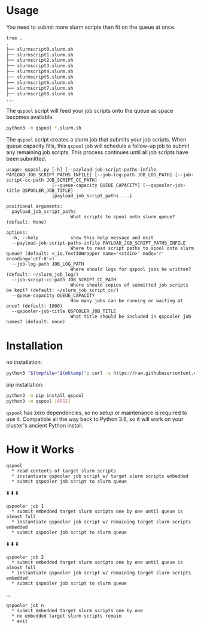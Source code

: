 # Usage

You need to submit more slurm scripts than fit on the queue at once.
```bash
tree .
.
├── slurmscript0.slurm.sh
├── slurmscript1.slurm.sh
├── slurmscript2.slurm.sh
├── slurmscript3.slurm.sh
├── slurmscript4.slurm.sh
├── slurmscript5.slurm.sh
├── slurmscript6.slurm.sh
├── slurmscript7.slurm.sh
├── slurmscript8.slurm.sh
...
```

The `qspool` script will feed your job scripts onto the queue as space becomes available.
```bash
python3 -m qspool *.slurm.sh
```

The `qspool` script creates a slurm job that submits your job scripts.
When queue capacity fills, this `qspool` job will schedule a follow-up job to submit any remaining job scripts.
This process continues until all job scripts have been submitted.

```
usage: qspool.py [-h] [--payload-job-script-paths-infile PAYLOAD_JOB_SCRIPT_PATHS_INFILE] [--job-log-path JOB_LOG_PATH] [--job-script-cc-path JOB_SCRIPT_CC_PATH]
                 [--queue-capacity QUEUE_CAPACITY] [--qspooler-job-title QSPOOLER_JOB_TITLE]
                 [payload_job_script_paths ...]

positional arguments:
  payload_job_script_paths
                        What scripts to spool onto slurm queue? (default: None)

options:
  -h, --help            show this help message and exit
  --payload-job-script-paths-infile PAYLOAD_JOB_SCRIPT_PATHS_INFILE
                        Where to read script paths to spool onto slurm queue? (default: <_io.TextIOWrapper name='<stdin>' mode='r' encoding='utf-8'>)
  --job-log-path JOB_LOG_PATH
                        Where should logs for qspool jobs be written? (default: ~/slurm_job_log/)
  --job-script-cc-path JOB_SCRIPT_CC_PATH
                        Where should copies of submitted job scripts be kept? (default: ~/slurm_job_script_cc/)
  --queue-capacity QUEUE_CAPACITY
                        How many jobs can be running or waiting at once? (default: 1000)
  --qspooler-job-title QSPOOLER_JOB_TITLE
                        What title should be included in qspooler job names? (default: none)
```

# Installation

no installation:
```bash
python3 "$(tmpfile="$(mktemp)"; curl -s https://raw.githubusercontent.com/mmore500/qspool/v0.3.2/qspool.py > "${tmpfile}"; echo "${tmpfile}")" [ARGS]
```

pip installation:
```bash
python3 -m pip install qspool
python3 -m qspool [ARGS]
```

`qspool` has zero dependencies, so no setup or maintenance is required to use it.
Compatible all the way back to Python 3.6, so it will work on your cluster's ancient Python install.

# How it Works

```
qspool
  * read contents of target slurm scripts
  * instantiate qspooler job script w/ target slurm scripts embedded
  * submit qspooler job script to slurm queue
```

⬇️ ⬇️ ⬇️

```
qspooler job 1
  * submit embedded target slurm scripts one by one until queue is almost full
  * instantiate qspooler job script w/ remaining target slurm scripts embedded
  * submit qspooler job script to slurm queue
```

⬇️ ⬇️ ⬇️

```
qspooler job 2
  * submit embedded target slurm scripts one by one until queue is almost full
  * instantiate qspooler job script w/ remaining target slurm scripts embedded
  * submit qspooler job script to slurm queue
```

...

```
qspooler job n
  * submit embedded target slurm scripts one by one
  * no embedded target slurm scripts remain
  * exit
```
